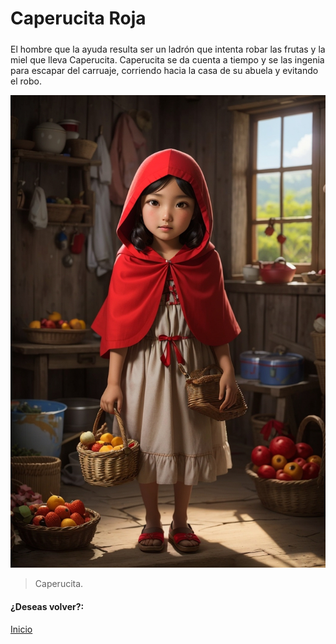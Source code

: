 # Caperucita Roja
##### 

El hombre que la ayuda resulta ser un ladrón que intenta robar las frutas y la miel que lleva Caperucita. Caperucita se da cuenta a tiempo y se las ingenia para escapar del carruaje, corriendo hacia la casa de su abuela y evitando el robo.

![](https://raw.githubusercontent.com/Linita-Arenas/Guion/main/Caperucita%20Roja/Inicio/img/DreamShaper_v7_Little_Red_Riding_Hood_is_a_9yearold_girl_who_l_1.jpg)

> Caperucita.

#### ¿Deseas volver?:
[Inicio](https://github.com/Linita-Arenas/Guion/blob/develop/README.md "Inicio")
